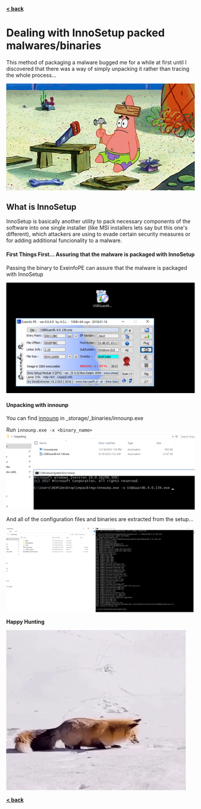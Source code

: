 [**< back**](/readme.md)

# Dealing with InnoSetup packed malwares/binaries

This method of packaging a malware bugged me for a while at first until I discovered that there was a way of simply unpacking it rather than tracing the whole process... 

![Dumb](/_storage/_img/DealingWithInnoSetup/Dumb.gif)

## What is InnoSetup 

InnoSetup is basically another utility to pack necessary components of the software into one single installer (like MSI installers lets say but this one's different), which attackers are using to evade certain security measures or for adding additional funcionality to a malware.

#### First Things First... Assuring that the malware is packaged with InnoSetup

Passing the binary to ExeinfoPE can assure that the malware is packaged with InnoSetup  
  
![DettectingInnoSetup](/_storage/_img/DealingWithInnoSetup/DetectingInnoSetup.png)


#### Unpacking with innounp

You can find [innounp](/_storage/_binaries/innounp.exe) in _storage/_binaries/innounp.exe 

Run `innounp.exe -x <binary_name>`
![RunningInnounp](/_storage/_img/DealingWithInnoSetup/RunningInnounp.png)

And all of the configuration files and binaries are extracted from the setup...

![UnpackedResult](/_storage/_img/DealingWithInnoSetup/UnpackedResult.png)


**Happy Hunting**  
  
![HappyHunting](/_storage/_img/DealingWithInnoSetup/HappyHunting.gif)

[**< back**](/readme.md)